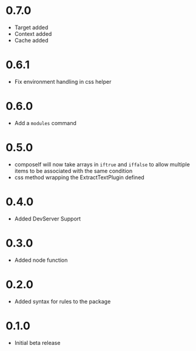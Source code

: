 # 0.7.0
- Target added
- Context added
- Cache added
# 0.6.1
- Fix environment handling in css helper

# 0.6.0
- Add a `modules` command

# 0.5.0
- composeIf will now take arrays in `iftrue` and `iffalse` to allow multiple items to be associated with the same condition
- css method wrapping the ExtractTextPlugin defined

# 0.4.0
- Added DevServer Support

# 0.3.0
- Added node function

# 0.2.0
- Added syntax for rules to the package

# 0.1.0
- Initial beta release
